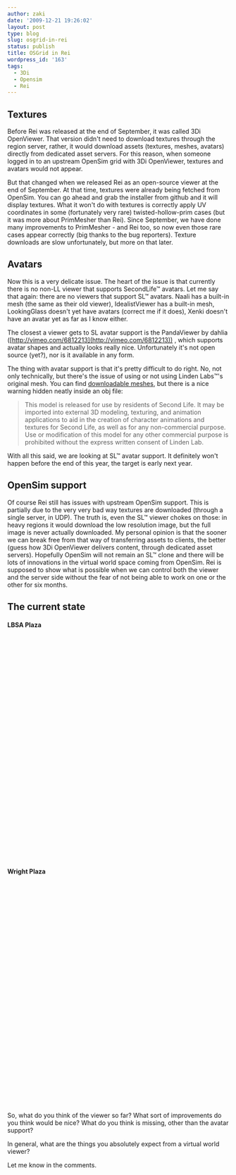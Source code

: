 ```yaml
---
author: zaki
date: '2009-12-21 19:26:02'
layout: post
type: blog
slug: osgrid-in-rei
status: publish
title: OSGrid in Rei
wordpress_id: '163'
tags:
  - 3Di
  - Opensim
  - Rei
---
```


## Textures

Before Rei was released at the end of September, it was called 3Di OpenViewer.
That version didn't need to download textures through the region
server, rather, it would download assets (textures, meshes, avatars) directly
from dedicated asset servers. For this reason, when someone logged in to an upstream
OpenSim grid with 3Di OpenViewer, textures and avatars would not appear.

But that changed when we released Rei as an open-source viewer at the end of
September. At that time, textures were already being fetched from OpenSim. You
can go ahead and grab the installer from github and it will display textures.
What it won't do with textures is correctly apply UV coordinates in some
(fortunately very rare) twisted-hollow-prim cases (but it was more about
PrimMesher than Rei). Since September, we have done many improvements to
PrimMesher - and Rei too, so now even those rare cases appear correctly (big
thanks to the bug reporters). Texture downloads are slow unfortunately, but
more on that later.

## Avatars

Now this is a very delicate issue. The heart of the issue is that currently
there is no non-LL viewer that supports SecondLife™ avatars. Let me say
that again: there are no viewers that support SL™ avatars. Naali has a
built-in mesh (the same as their old viewer), IdealistViewer has a built-in
mesh, LookingGlass doesn't yet have avatars (correct me if it does), Xenki
doesn't have an avatar yet as far as I know either.

The closest a viewer gets to SL avatar support is the PandaViewer by dahlia
([http://vimeo.com/6812213](http://vimeo.com/6812213)) , which supports avatar
shapes and actually looks really nice. Unfortunately it's not open source
(yet?), nor is it available in any form.

The thing with avatar support is that it's pretty difficult to do right. No,
not only technically, but there's the issue of using or not using Linden
Labs™'s original mesh. You can find [downloadable
meshes](http://secondlife.com/community/avatar.php), but there is a nice
warning hidden neatly inside an obj file:

> This model is released for use by residents of Second Life.
> It may be imported into external 3D modeling, texturing, and
> animation applications to aid in the creation of character
> animations and textures for Second Life, as well as for
> any non-commercial purpose.
> Use or modification of this model for any other commercial purpose is prohibited
> without the express written consent of Linden Lab.

With all this said, we are looking at SL™ avatar support. It definitely
won't happen before the end of this year, the target is early next year.

## OpenSim support

Of course Rei still has issues with upstream OpenSim support. This is
partially due to the very very bad way textures are downloaded (through a
single server, in UDP). The truth is, even the SL™ viewer chokes on those: in
heavy regions it would download the low resolution image, but the full image
is never actually downloaded. My personal opinion is that the sooner we can
break free from that way of transferring assets to clients, the better (guess
how 3Di OpenViewer delivers content, through dedicated asset servers).
Hopefully OpenSim will not remain an
SL™ clone and there will be lots of innovations in the virtual world space
coming from OpenSim. Rei is supposed to show what is possible when we can
control both the viewer and the server side without the fear of not being able
to work on one or the other for six months.

## The current state

#### LBSA Plaza

<object classid="clsid:d27cdb6e-ae6d-11cf-96b8-444553540000" width="640" height="505" codebase="http://download.macromedia.com/pub/shockwave/cabs/flash/swflash.cab#version=6,0,40,0"><param name="allowFullScreen" value="true" /><param name="allowscriptaccess" value="always" /><param name="src" value="http://www.youtube.com/v/cgNL4-oMLOc&amp;hl=en_US&amp;fs=1&amp;" /><param name="allowfullscreen" value="true" /><embed type="application/x-shockwave-flash" width="640" height="505" src="http://www.youtube.com/v/cgNL4-oMLOc&amp;hl=en_US&amp;fs=1&amp;" allowscriptaccess="always" allowfullscreen="true"></embed></object>

#### Wright Plaza

<object classid="clsid:d27cdb6e-ae6d-11cf-96b8-444553540000" width="640" height="505" codebase="http://download.macromedia.com/pub/shockwave/cabs/flash/swflash.cab#version=6,0,40,0"><param name="allowFullScreen" value="true" /><param name="allowscriptaccess" value="always" /><param name="src" value="http://www.youtube.com/v/FBbR4txM9M4&amp;hl=en_US&amp;fs=1&amp;" /><param name="allowfullscreen" value="true" /><embed type="application/x-shockwave-flash" width="640" height="505" src="http://www.youtube.com/v/FBbR4txM9M4&amp;hl=en_US&amp;fs=1&amp;" allowscriptaccess="always" allowfullscreen="true"></embed></object>

So, what do you think of the viewer so far? What sort of improvements do you
think would be nice? What do you think is missing, other than the avatar
support?

In general, what are the things you absolutely expect from a virtual world
viewer?

Let me know in the comments.

